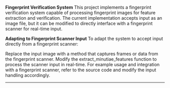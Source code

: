 
**Fingerprint Verification System**
This project implements a fingerprint verification system capable of processing fingerprint images for feature extraction and verification. The current implementation accepts input as an image file, but it can be modified to directly interface with a fingerprint scanner for real-time input.

**Adapting to Fingerprint Scanner Input**
To adapt the system to accept input directly from a fingerprint scanner:

Replace the input image with a method that captures frames or data from the fingerprint scanner.
Modify the extract_minutiae_features function to process the scanner input in real-time.
For example usage and integration with a fingerprint scanner, refer to the source code and modify the input handling accordingly.

****
